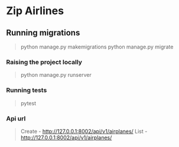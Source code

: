 # Zip Airlines

## **Running migrations**
> python manage.py makemigrations
> python manage.py migrate

### **Raising the project locally**
> python manage.py runserver

### **Running tests**
> pytest

### **Api url**
> Create -  http://127.0.0.1:8002/api/v1/airplanes/
> List -  http://127.0.0.1:8002/api/v1/airplanes/